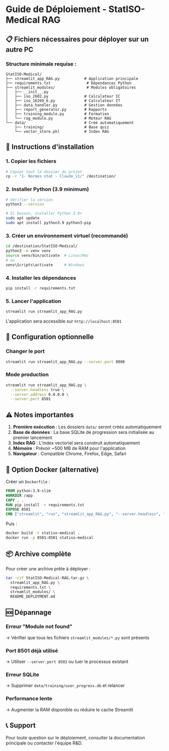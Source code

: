 # Guide de Déploiement - StatISO-Medical RAG

## 📋 Fichiers nécessaires pour déployer sur un autre PC

### Structure minimale requise :
```
StatISO-Medical/
├── streamlit_app_RAG.py           # Application principale
├── requirements.txt                # Dépendances Python
├── streamlit_modules/              # Modules obligatoires
│   ├── __init__.py
│   ├── iso_2602.py                # Calculateur IC
│   ├── iso_16269_6.py             # Calculateur IT
│   ├── data_handler.py            # Gestion données
│   ├── report_generator.py        # Rapports
│   ├── training_module.py         # Formation
│   └── rag_module.py              # Moteur RAG
└── data/                          # Créé automatiquement
    ├── training/                  # Base quiz
    └── vector_store.pkl           # Index RAG
```

## 🚀 Instructions d'installation

### 1. Copier les fichiers
```bash
# Copier tout le dossier du projet
cp -r "1- Normes stat - Claude_v1/" /destination/
```

### 2. Installer Python (3.9 minimum)
```bash
# Vérifier la version
python3 --version

# Si besoin, installer Python 3.9+
sudo apt update
sudo apt install python3.9 python3-pip
```

### 3. Créer un environnement virtuel (recommandé)
```bash
cd /destination/StatISO-Medical/
python3 -m venv venv
source venv/bin/activate  # Linux/Mac
# ou
venv\Scripts\activate     # Windows
```

### 4. Installer les dépendances
```bash
pip install -r requirements.txt
```

### 5. Lancer l'application
```bash
streamlit run streamlit_app_RAG.py
```

L'application sera accessible sur `http://localhost:8501`

## 🔧 Configuration optionnelle

### Changer le port
```bash
streamlit run streamlit_app_RAG.py --server.port 8080
```

### Mode production
```bash
streamlit run streamlit_app_RAG.py \
  --server.headless true \
  --server.address 0.0.0.0 \
  --server.port 8501
```

## ⚠️ Notes importantes

1. **Première exécution** : Les dossiers `data/` seront créés automatiquement
2. **Base de données** : La base SQLite de progression sera initialisée au premier lancement
3. **Index RAG** : L'index vectoriel sera construit automatiquement
4. **Mémoire** : Prévoir ~500 MB de RAM pour l'application
5. **Navigateur** : Compatible Chrome, Firefox, Edge, Safari

## 🐳 Option Docker (alternative)

Créer un `Dockerfile` :
```dockerfile
FROM python:3.9-slim
WORKDIR /app
COPY . .
RUN pip install -r requirements.txt
EXPOSE 8501
CMD ["streamlit", "run", "streamlit_app_RAG.py", "--server.headless", "true"]
```

Puis :
```bash
docker build -t statiso-medical .
docker run -p 8501:8501 statiso-medical
```

## 📦 Archive complète

Pour créer une archive prête à déployer :
```bash
tar -czf StatISO-Medical-RAG.tar.gz \
  streamlit_app_RAG.py \
  requirements.txt \
  streamlit_modules/ \
  README_DEPLOYMENT.md
```

## 🆘 Dépannage

### Erreur "Module not found"
→ Vérifier que tous les fichiers `streamlit_modules/*.py` sont présents

### Port 8501 déjà utilisé
→ Utiliser `--server.port 8502` ou tuer le processus existant

### Erreur SQLite
→ Supprimer `data/training/user_progress.db` et relancer

### Performance lente
→ Augmenter la RAM disponible ou réduire le cache Streamlit

## 📞 Support

Pour toute question sur le déploiement, consulter la documentation principale ou contacter l'équipe R&D.
